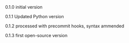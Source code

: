 0.1.0 initial version

0.1.1 Updated Python version

0.1.2 processed with precommit hooks, syntax ammended

0.1.3 first open-source version
